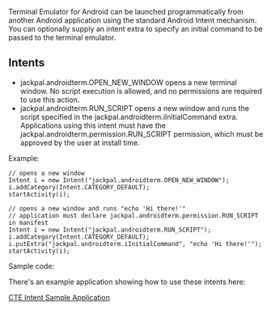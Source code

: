 Terminal Emulator for Android can be launched programmatically from another Android application using the standard
Android Intent mechanism. You can optionally supply an intent extra to specify an initial command to
be passed to the terminal emulator.

## Intents

* jackpal.androidterm.OPEN_NEW_WINDOW opens a new terminal window.  No
  script execution is allowed, and no permissions are required to use
  this action.
* jackpal.androidterm.RUN_SCRIPT opens a new window and runs the script
  specified in the jackpal.androidterm.iInitialCommand extra.
  Applications using this intent must have the
  jackpal.androidterm.permission.RUN_SCRIPT permission, which must be
  approved by the user at install time.

Example:

    // opens a new window
    Intent i = new Intent("jackpal.androidterm.OPEN_NEW_WINDOW");
    i.addCategory(Intent.CATEGORY_DEFAULT);
    startActivity(i);
    
    // opens a new window and runs "echo 'Hi there!'"
    // application must declare jackpal.androidterm.permission.RUN_SCRIPT in manifest
    Intent i = new Intent("jackpal.androidterm.RUN_SCRIPT");
    i.addCategory(Intent.CATEGORY_DEFAULT);
    i.putExtra("jackpal.androidterm.iInitialCommand", "echo 'Hi there!'");
    startActivity(i);

Sample code:

There's an example application showing how to use these intents here:

[CTE Intent Sample Application](https://github.com/jackpal/Android-Terminal-Emulator/tree/master/examples/intents )